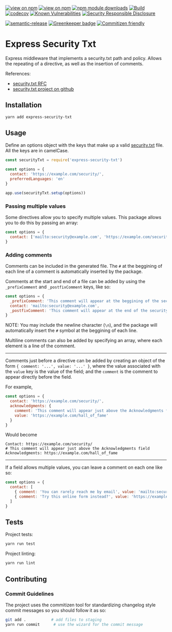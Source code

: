 [![view on npm](http://img.shields.io/npm/v/express-security-txt.svg)](https://www.npmjs.org/package/express-security-txt)
[![view on npm](http://img.shields.io/npm/l/express-security-txt.svg)](https://www.npmjs.org/package/express-security-txt)
[![npm module downloads](http://img.shields.io/npm/dt/express-security-txt.svg)](https://www.npmjs.org/package/express-security-txt)
[![Build](https://travis-ci.org/lirantal/express-security-txt.svg?branch=master)](https://travis-ci.org/lirantal/express-security-txt)
[![codecov](https://codecov.io/gh/lirantal/express-security-txt/branch/master/graph/badge.svg)](https://codecov.io/gh/lirantal/express-security-txt)
[![Known Vulnerabilities](https://snyk.io/test/github/lirantal/express-security-txt/badge.svg)](https://snyk.io/test/github/lirantal/express-security-txt)
[![Security Responsible Disclosure](https://img.shields.io/badge/Security-Responsible%20Disclosure-yellow.svg)](https://github.com/nodejs/security-wg/blob/master/processes/responsible_disclosure_template.md)

[![semantic-release](https://img.shields.io/badge/%20%20%F0%9F%93%A6%F0%9F%9A%80-semantic--release-e10079.svg?style=flat)](https://github.com/semantic-release/semantic-release)
[![Greenkeeper badge](https://badges.greenkeeper.io/lirantal/express-security-txt.svg)](https://greenkeeper.io/)
[![Commitizen friendly](https://img.shields.io/badge/commitizen-friendly-brightgreen.svg)](http://commitizen.github.io/cz-cli/)

# Express Security Txt

Express middleware that implements a security.txt path and policy. Allows the repeating of a directive, as well as the insertion of comments.

References:
* [security.txt RFC](https://www.ietf.org/id/draft-foudil-securitytxt-04.txt)
* [security.txt project on github](https://github.com/securitytxt/security-txt)

## Installation

```bash
yarn add express-security-txt
```

## Usage

Define an options object with the keys that make up a valid [security.txt](https://www.ietf.org/id/draft-foudil-securitytxt-04.txt) file. All the keys are in camelCase.

```javascript
const securityTxt = require('express-security-txt')

const options = {
  contact: 'https://example.com/security/',
  preferredLanguages: 'en'
}

app.use(securityTxt.setup(options))
```

### Passing multiple values

Some directives allow you to specify multiple values. This package allows you to do this by passing an array:

```javascript
const options = {
  contact: ['mailto:security@example.com', 'https://example.com/security/']
}
```

### Adding comments

Comments can be included in the generated file. The `#` at the beggining of each line of a comment is automatically inserted by the package.

Comments at the start and end of a file can be added by using the `_prefixComment` and `_postfixComment` keys, like so:

```javascript
const options = {
  _prefixComment: 'This comment will appear at the beggining of the security.txt file',
  contact: 'mailto:security@example.com',
  _postfixComment: 'This comment will appear at the end of the security.txt file'
}
```

NOTE: You may include the newline character (`\n`), and the package will automatically insert the `#` symbol at the beggining of each line.

Multiline comments can also be added by specifying an array, where each element is a line of the comment.

<hr>

Comments just before a directive can be added by creating an object of the form `{ comment: '...', value: '...' }`, where the value associated with the `value` key is the value of the field; and the `comment` is the comment to appear directly before the field.

For example,

```javascript
const options = {
  contact: 'https://example.com/security/',
  acknowledgments: {
    comment: 'This comment will appear just above the Acknowledgments field',
    value: 'https://example.com/hall_of_fame'
  }
}
```

Would become

```
Contact: https://example.com/security/
# This comment will appear just above the Acknowledgments field
Acknowledgments: https://example.com/hall_of_fame
```

<hr>

If a field allows multiple values, you can leave a comment on each one like so:

```javascript
const options = {
  contact: [
    { comment: 'You can rarely reach me by email', value: 'mailto:security@example.com' },
    { comment: 'Try this online form instead?', value: 'https://example.com/security/' }
  ]
}
```

## Tests

Project tests:

```bash
yarn run test
```

Project linting:

```bash
yarn run lint
```

## Contributing

### Commit Guidelines

The project uses the commitizen tool for standardizing changelog style commit
messages so you should follow it as so:

```bash
git add .           # add files to staging
yarn run commit      # use the wizard for the commit message
```
